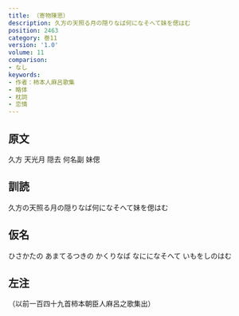 ```yaml
---
title: （寄物陳思）
description: 久方の天照る月の隠りなば何になそへて妹を偲はむ
position: 2463
category: 巻11
version: '1.0'
volume: 11
comparison:
- なし
keywords:
- 作者：柿本人麻呂歌集
- 略体
- 枕詞
- 恋情
---
```


## 原文

久方 天光月 隠去 何名副 妹偲

## 訓読

久方の天照る月の隠りなば何になそへて妹を偲はむ

## 仮名

ひさかたの あまてるつきの かくりなば なにになそへて いもをしのはむ

## 左注

（以前一百四十九首柿本朝臣人麻呂之歌集出）
